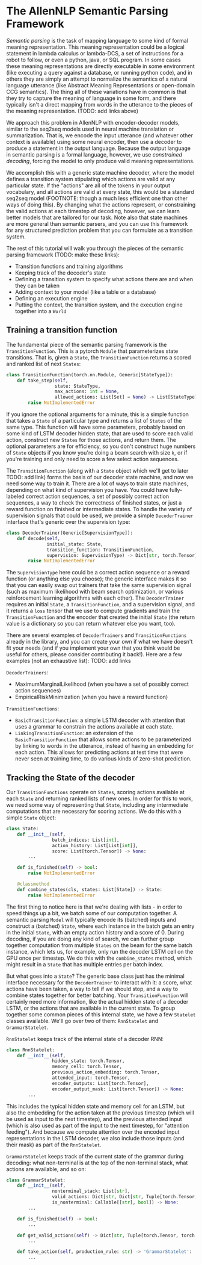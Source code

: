 # The AllenNLP Semantic Parsing Framework

_Semantic parsing_ is the task of mapping language to some kind of formal meaning representation.
This meaning representation could be a logical statement in lambda calculus or lambda-DCS, a set of
instructions for a robot to follow, or even a python, java, or SQL program.  In some cases these
meaning representations are directly executable in some environment (like executing a query against
a database, or running python code), and in others they are simply an attempt to normalize the
semantics of a natural language utterance (like Abstract Meaning Representations or open-domain CCG
semantics).  The thing all of these variations have in common is that they try to capture the
meaning of language in some form, and there typically isn't a direct mapping from words in the
utterance to the pieces of the meaning representation.  (TODO: add links above)

We approach this problem in AllenNLP with encoder-decoder models, similar to the seq2seq models
used in neural machine translation or summarization.  That is, we encode the input utterance (and
whatever other context is available) using some neural encoder, then use a decoder to produce a
statement in the output language. Because the output language in semantic parsing is a formal
language, however, we use _constrained decoding_, forcing the model to only produce valid meaning
representations.

We accomplish this with a generic state machine decoder, where the model defines a transition
system stipulating which actions are valid at any particular state.  If the "actions" are all of
the tokens in your output vocabulary, and all actions are valid at every state, this would be a
standard seq2seq model (FOOTNOTE: though a much less efficient one than other ways of doing this).
By changing what the actions represent, or constraining the valid actions at each timestep of
decoding, however, we can learn better models that are tailored for our task.  Note also that state
machines are more general than semantic parsers, and you can use this framework for any structured
prediction problem that you can formulate as a transition system.

The rest of this tutorial will walk you through the pieces of the semantic parsing framework (TODO:
make these links):

- Transition functions and training algorithms
- Keeping track of the decoder's state
- Defining a transition system to specify what actions there are and when they can be taken
- Adding context to your model (like a table or a database)
- Defining an execution engine
- Putting the context, the transition system, and the execution engine together into a `World`

## Training a transition function

The fundamental piece of the semantic parsing framework is the `TransitionFunction`.  This is a
pytorch `Module` that parameterizes state transitions.  That is, given a `State`, the
`TransitionFunction` returns a scored and ranked list of next `States`:

```python
class TransitionFunction(torch.nn.Module, Generic[StateType]):
    def take_step(self,
                  state: StateType,
                  max_actions: int = None,
                  allowed_actions: List[Set] = None) -> List[StateType]:
        raise NotImplementedError
```

If you ignore the optional arguments for a minute, this is a simple function that takes a `State`
of a particular type and returns a list of `States` of the same type.  This function will have some
parameters, probably based on some kind of LSTM decoder hidden state, that are used to score each
valid action, construct new `States` for those actions, and return them.  The optional parameters
are for efficiency, so you don't construct huge numbers of `State` objects if you know you're doing
a beam search with size `k`, or if you're training and only need to score a few select action
sequences.

The `TransitionFunction` (along with a `State` object which we'll get to later TODO: add link)
forms the basis of our decoder state machine, and now we need some way to train it.  There are a
lot of ways to train state machines, depending on what kind of supervision you have.  You could
have fully-labeled correct action sequences, a set of possibly correct action sequences, a way to
check the correctness of finished states, or just a reward function on finished or intermediate
states.  To handle the variety of supervision signals that could be used, we provide a simple
`DecoderTrainer` interface that's generic over the supervision type:

```python
class DecoderTrainer(Generic[SupervisionType]):
    def decode(self,
               initial_state: State,
               transition_function: TransitionFunction,
               supervision: SupervisionType) -> Dict[str, torch.Tensor]:
        raise NotImplementedError
```

The `SupervisionType` here could be a correct action sequence or a reward function (or anything
else you choose); the generic interface makes it so that you can easily swap out trainers that take
the same supervision signal (such as maximum likelihood with beam search optimization, or various
reinforcement learning algorithms with each other).  The `DecoderTrainer` requires an initial
`State`, a `TransitionFunction`, and a supervision signal, and it returns a `loss` tensor that we
use to compute gradients and train the `TransitionFunction` and the encoder that created the
initial `State` (the return value is a dictionary so you can return whatever else you want, too).

There are several examples of `DecoderTrainers` and `TransitionFunctions` already in the library,
and you can create your own if what we have doesn't fit your needs (and if you implement your own
that you think would be useful for others, please consider contributing it back!).  Here are a few
examples (not an exhaustive list): TODO: add links

`DecoderTrainers`:
- MaximumMarginalLikelihood (when you have a set of possibly correct action sequences)
- EmpiricalRiskMinimization (when you have a reward function)

`TransitionFunctions`:
- `BasicTransitionFunction`: a simple LSTM decoder with attention that uses a grammar to constrain
  the actions available at each state.
- `LinkingTransitionFunction`: an extension of the `BasicTransitionFunction` that allows some
  actions to be parameterized by linking to words in the utterance, instead of having an embedding
for each action.  This allows for predicting actions at test time that were never seen at training
time, to do various kinds of zero-shot prediction.


## Tracking the State of the decoder

Our `TransitionFunctions` operate on `States`, scoring actions available at each `State` and
returning ranked lists of new ones.  In order for this to work, we need some way of representing
that `State`, including any intermediate computations that are necessary for scoring actions.  We
do this with a simple `State` object:

```python
class State:
    def __init__(self,
                 batch_indices: List[int],
                 action_history: List[List[int]],
                 score: List[torch.Tensor]) -> None:
        ...

    def is_finished(self) -> bool:
        raise NotImplementedError

    @classmethod
    def combine_states(cls, states: List[State]) -> State:
        raise NotImplementedError
```

The first thing to notice here is that we're dealing with lists - in order to speed things up a
bit, we batch some of our computation together.  A semantic parsing `Model` will typically encode
its (batched) inputs and construct a (batched) `State`, where each instance in the batch gets an
entry in the initial `State`, with an empty action history and a score of 0.  During decoding, if
you are doing any kind of search, we can further group together computation from multiple `States`
on the beam for the same batch instance, which lets us, for example, only run the decoder LSTM cell
on the GPU once per timestep.  We do this with the `combine_states` method, which might result in a
`State` that has multiple entries per batch index.

But what goes into a `State`?  The generic base class just has the minimal interface necessary for
the `DecoderTrainer` to interact with it: a score, what actions have been taken, a way to tell if
we should stop, and a way to combine states together for better batching.  Your
`TransitionFunction` will certainly need more information, like the actual hidden state of a
decoder LSTM, or the actions that are available in the current state.  To group together some
common pieces of this internal state, we have a few `Statelet` classes available.  We'll go over
two of them: `RnnStatelet` and `GrammarStatelet`.

`RnnStatelet` keeps track of the internal state of a decoder RNN:

```python
class RnnStatelet:
    def __init__(self,
                 hidden_state: torch.Tensor,
                 memory_cell: torch.Tensor,
                 previous_action_embedding: torch.Tensor,
                 attended_input: torch.Tensor,
                 encoder_outputs: List[torch.Tensor],
                 encoder_output_mask: List[torch.Tensor]) -> None:
        ...
```

This includes the typical hidden state and memory cell for an LSTM, but also the embedding for the
action taken at the previous timestep (which will be used as input to the next timestep), and the
previous attended input (which is also used as part of the input to the next timestep, for
"attention feeding").  And because we compute attention over the encoded input representations in
the LSTM decoder, we also include those inputs (and their mask) as part of the `RnnStatelet`.

`GrammarStatelet` keeps track of the current state of the grammar during decoding: what
non-terminal is at the top of the non-terminal stack, what actions are available, and so on:

```python
class GrammarStatelet:
    def __init__(self,
                 nonterminal_stack: List[str],
                 valid_actions: Dict[str, Dict[str, Tuple[torch.Tensor, torch.Tensor, List[int]]]],
                 is_nonterminal: Callable[[str], bool]) -> None:
        ...

    def is_finished(self) -> bool:
        ...

    def get_valid_actions(self) -> Dict[str, Tuple[torch.Tensor, torch.Tensor, List[int]]]:
        ...

    def take_action(self, production_rule: str) -> 'GrammarStatelet':
        ...
```
